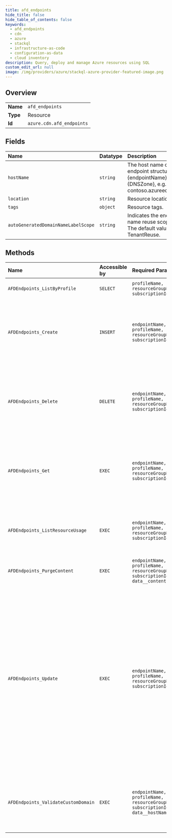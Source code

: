 ```yaml
---
title: afd_endpoints
hide_title: false
hide_table_of_contents: false
keywords:
  - afd_endpoints
  - cdn
  - azure    
  - stackql
  - infrastructure-as-code
  - configuration-as-data
  - cloud inventory
description: Query, deploy and manage Azure resources using SQL
custom_edit_url: null
image: /img/providers/azure/stackql-azure-provider-featured-image.png
---
```

  
    

## Overview
<table><tbody>
<tr><td><b>Name</b></td><td><code>afd_endpoints</code></td></tr>
<tr><td><b>Type</b></td><td>Resource</td></tr>
<tr><td><b>Id</b></td><td><code>azure.cdn.afd_endpoints</code></td></tr>
</tbody></table>

## Fields
| Name | Datatype | Description |
|:-----|:---------|:------------|
| `hostName` | `string` | The host name of the endpoint structured as &#123;endpointName&#125;.&#123;DNSZone&#125;, e.g. contoso.azureedge.net |
| `location` | `string` | Resource location. |
| `tags` | `object` | Resource tags. |
| `autoGeneratedDomainNameLabelScope` | `string` | Indicates the endpoint name reuse scope. The default value is TenantReuse. |
## Methods
| Name | Accessible by | Required Params | Description |
|:-----|:--------------|:----------------|:------------|
| `AFDEndpoints_ListByProfile` | `SELECT` | `profileName, resourceGroupName, subscriptionId` | Lists existing AzureFrontDoor endpoints. |
| `AFDEndpoints_Create` | `INSERT` | `endpointName, profileName, resourceGroupName, subscriptionId` | Creates a new AzureFrontDoor endpoint with the specified endpoint name under the specified subscription, resource group and profile. |
| `AFDEndpoints_Delete` | `DELETE` | `endpointName, profileName, resourceGroupName, subscriptionId` | Deletes an existing AzureFrontDoor endpoint with the specified endpoint name under the specified subscription, resource group and profile. |
| `AFDEndpoints_Get` | `EXEC` | `endpointName, profileName, resourceGroupName, subscriptionId` | Gets an existing AzureFrontDoor endpoint with the specified endpoint name under the specified subscription, resource group and profile. |
| `AFDEndpoints_ListResourceUsage` | `EXEC` | `endpointName, profileName, resourceGroupName, subscriptionId` | Checks the quota and actual usage of the given AzureFrontDoor endpoint under the given CDN profile. |
| `AFDEndpoints_PurgeContent` | `EXEC` | `endpointName, profileName, resourceGroupName, subscriptionId, data__contentPaths` | Removes a content from AzureFrontDoor. |
| `AFDEndpoints_Update` | `EXEC` | `endpointName, profileName, resourceGroupName, subscriptionId` | Updates an existing AzureFrontDoor endpoint with the specified endpoint name under the specified subscription, resource group and profile. Only tags can be updated after creating an endpoint. To update origins, use the Update Origin operation. To update origin groups, use the Update Origin group operation. To update domains, use the Update Custom Domain operation. |
| `AFDEndpoints_ValidateCustomDomain` | `EXEC` | `endpointName, profileName, resourceGroupName, subscriptionId, data__hostName` | Validates the custom domain mapping to ensure it maps to the correct CDN endpoint in DNS.This api isn't work for apex domain. |
